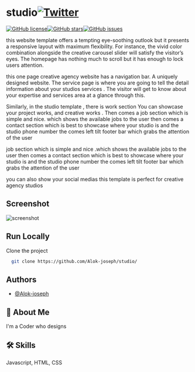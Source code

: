 # studio[![Twitter](https://img.shields.io/twitter/url?style=social&url=https%3A%2F%2Fgithub.com%2FAlok-joseph%2Fstudio)](https://twitter.com/intent/tweet?text=Wow:&url=https%3A%2F%2Fgithub.com%2FAlok-joseph%2Fstudio)
[![GitHub license](https://img.shields.io/github/license/Alok-joseph/studio)](https://github.com/Alok-joseph/studio/blob/master/LICENSE.md)[![GitHub stars](https://img.shields.io/github/stars/Alok-joseph/studio)](https://github.com/Alok-joseph/studio/stargazers)[![GitHub issues](https://img.shields.io/github/issues/Alok-joseph/studio)](https://github.com/Alok-joseph/studio/issues)


this website template offers a tempting eye-soothing outlook but it presents a responsive layout with maximum flexibility. For instance, the vivid color combination alongside the creative carousel slider will satisfy the visitor’s eyes. The homepage has nothing much to scroll but it has enough to lock users attention. 

this one page creative agency website has a navigation bar. A uniquely designed website. The service page is where you are going to tell the detail information about your studios services . The visitor will get to know about your expertise and services area at a glance through this.


Similarly, in the studio template , there is work section You can showcase your project works, and creative works . Then comes a job section which is simple and nice. which shows the available jobs to the user then comes a contact section which is best to showcase where your studio is and the studio phone number the comes left tilt footer bar which grabs the attention of the user

job section which is simple and nice .which shows the available jobs to the user then comes a contact section which is best to showcase where your studio is and the studio phone number the comes left tilt footer bar which grabs the attention of the user

you can also show your social medias this template is perfect for creative agency studios

## Screenshot
![screenshot](https://user-images.githubusercontent.com/98444143/163546275-5e52fcad-00a6-42a8-8c33-f995c91bfd61.png)

## Run Locally

Clone the project

```bash
  git clone https://github.com/Alok-joseph/studio/
```
## Authors

- [@Alok-joseph](https://github.com/Alok-joseph)

## 🚀 About Me
 I'm a Coder who designs
 
 ## 🛠 Skills
Javascript, HTML, CSS

